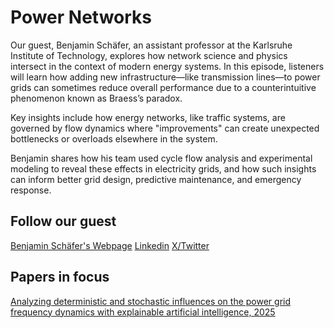 # Power Networks

Our guest, Benjamin Schäfer, an assistant professor at the Karlsruhe Institute of Technology, explores how network science and physics intersect in the context of modern energy systems. In this episode, listeners will learn how adding new infrastructure—like transmission lines—to power grids can sometimes reduce overall performance due to a counterintuitive phenomenon known as Braess’s paradox.

Key insights include how energy networks, like traffic systems, are governed by flow dynamics where "improvements" can create unexpected bottlenecks or overloads elsewhere in the system. 

Benjamin shares how his team used cycle flow analysis and experimental modeling to reveal these effects in electricity grids, and how such insights can inform better grid design, predictive maintenance, and emergency response. 

## Follow our guest
[Benjamin Schäfer's Webpage](https://www.benjaminschaefer.org)
[Linkedin](https://www.linkedin.com/in/benjamin-schäfer-864ab4121/)
[X/Twitter](https://x.com/Dr_B_Schaefer)

## Papers in focus
[Analyzing deterministic and stochastic influences on the power grid frequency dynamics with explainable artificial intelligence, 2025](https://pubs.aip.org/aip/cha/article/35/3/033153/3340423)
